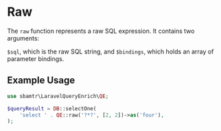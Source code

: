 # Raw

The `raw` function represents a raw SQL expression. It contains two arguments:

`$sql`, which is the raw SQL string, and `$bindings`, which holds an array of parameter bindings.

## Example Usage

```php
use sbamtr\LaravelQueryEnrich\QE;

$queryResult = DB::selectOne(
    'select ' . QE::raw('?*?', [2, 2])->as('four'),
);
```
